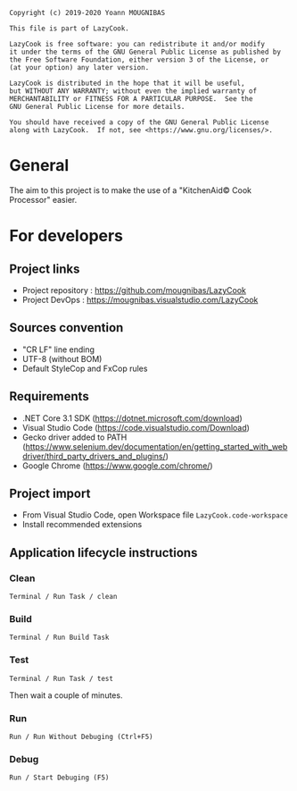 ```
Copyright (c) 2019-2020 Yoann MOUGNIBAS

This file is part of LazyCook.

LazyCook is free software: you can redistribute it and/or modify
it under the terms of the GNU General Public License as published by
the Free Software Foundation, either version 3 of the License, or
(at your option) any later version.

LazyCook is distributed in the hope that it will be useful,
but WITHOUT ANY WARRANTY; without even the implied warranty of
MERCHANTABILITY or FITNESS FOR A PARTICULAR PURPOSE.  See the
GNU General Public License for more details.

You should have received a copy of the GNU General Public License
along with LazyCook.  If not, see <https://www.gnu.org/licenses/>.
```
# General

The aim to this project is to make the use of a "KitchenAid© Cook Processor" easier.

# For developers

## Project links

* Project repository : https://github.com/mougnibas/LazyCook
* Project DevOps : https://mougnibas.visualstudio.com/LazyCook

## Sources convention

* "CR LF" line ending
* UTF-8 (without BOM)
* Default StyleCop and FxCop rules

## Requirements

* .NET Core 3.1 SDK (https://dotnet.microsoft.com/download)
* Visual Studio Code (https://code.visualstudio.com/Download)
* Gecko driver added to PATH (https://www.selenium.dev/documentation/en/getting_started_with_webdriver/third_party_drivers_and_plugins/)
* Google Chrome (https://www.google.com/chrome/)

## Project import

* From Visual Studio Code, open Workspace file `LazyCook.code-workspace`
* Install recommended extensions

## Application lifecycle instructions

### Clean

`Terminal / Run Task / clean`

### Build

`Terminal / Run Build Task`

### Test

`Terminal / Run Task / test`

Then wait a couple of minutes.

### Run

`Run / Run Without Debuging (Ctrl+F5)`

### Debug

`Run / Start Debuging (F5)`
